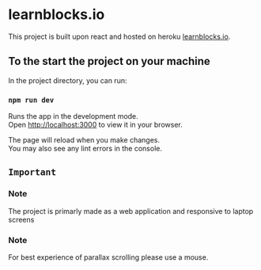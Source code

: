 # learnblocks.io

This project is built upon react and hosted on heroku [learnblocks.io](https://learnblocks.herokuapp.com/).

## To the start the project on your machine

In the project directory, you can run:

### `npm run dev`

Runs the app in the development mode.\
Open [http://localhost:3000](http://localhost:3000) to view it in your browser.

The page will reload when you make changes.\
You may also see any lint errors in the console.

## `Important`

### Note
The project is primarly made as a web application and responsive to laptop screens

### Note
For best experience of parallax scrolling please use a mouse.

